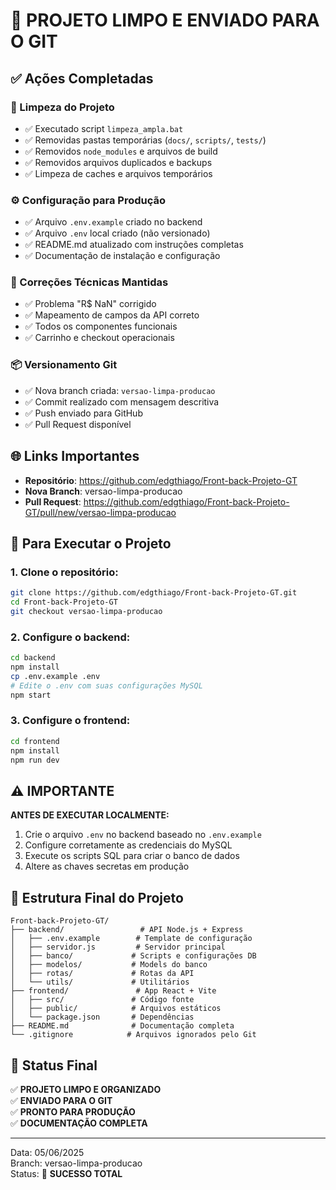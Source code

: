 # 🎉 PROJETO LIMPO E ENVIADO PARA O GIT

## ✅ Ações Completadas

### 🧹 Limpeza do Projeto
- ✅ Executado script `limpeza_ampla.bat`
- ✅ Removidas pastas temporárias (`docs/`, `scripts/`, `tests/`)
- ✅ Removidos `node_modules` e arquivos de build
- ✅ Removidos arquivos duplicados e backups
- ✅ Limpeza de caches e arquivos temporários

### ⚙️ Configuração para Produção
- ✅ Arquivo `.env.example` criado no backend
- ✅ Arquivo `.env` local criado (não versionado)
- ✅ README.md atualizado com instruções completas
- ✅ Documentação de instalação e configuração

### 🔧 Correções Técnicas Mantidas
- ✅ Problema "R$ NaN" corrigido
- ✅ Mapeamento de campos da API correto
- ✅ Todos os componentes funcionais
- ✅ Carrinho e checkout operacionais

### 📦 Versionamento Git
- ✅ Nova branch criada: `versao-limpa-producao`
- ✅ Commit realizado com mensagem descritiva
- ✅ Push enviado para GitHub
- ✅ Pull Request disponível

## 🌐 Links Importantes

- **Repositório**: https://github.com/edgthiago/Front-back-Projeto-GT
- **Nova Branch**: versao-limpa-producao
- **Pull Request**: https://github.com/edgthiago/Front-back-Projeto-GT/pull/new/versao-limpa-producao

## 🚀 Para Executar o Projeto

### 1. Clone o repositório:
```bash
git clone https://github.com/edgthiago/Front-back-Projeto-GT.git
cd Front-back-Projeto-GT
git checkout versao-limpa-producao
```

### 2. Configure o backend:
```bash
cd backend
npm install
cp .env.example .env
# Edite o .env com suas configurações MySQL
npm start
```

### 3. Configure o frontend:
```bash
cd frontend
npm install
npm run dev
```

## ⚠️ IMPORTANTE

**ANTES DE EXECUTAR LOCALMENTE:**
1. Crie o arquivo `.env` no backend baseado no `.env.example`
2. Configure corretamente as credenciais do MySQL
3. Execute os scripts SQL para criar o banco de dados
4. Altere as chaves secretas em produção

## 📁 Estrutura Final do Projeto

```
Front-back-Projeto-GT/
├── backend/                 # API Node.js + Express
│   ├── .env.example        # Template de configuração
│   ├── servidor.js         # Servidor principal
│   ├── banco/             # Scripts e configurações DB
│   ├── modelos/           # Models do banco
│   ├── rotas/             # Rotas da API
│   └── utils/             # Utilitários
├── frontend/               # App React + Vite
│   ├── src/               # Código fonte
│   ├── public/            # Arquivos estáticos
│   └── package.json       # Dependências
├── README.md              # Documentação completa
└── .gitignore            # Arquivos ignorados pelo Git
```

## 🎯 Status Final

✅ **PROJETO LIMPO E ORGANIZADO**  
✅ **ENVIADO PARA O GIT**  
✅ **PRONTO PARA PRODUÇÃO**  
✅ **DOCUMENTAÇÃO COMPLETA**  

---

Data: 05/06/2025  
Branch: versao-limpa-producao  
Status: 🎉 **SUCESSO TOTAL**
